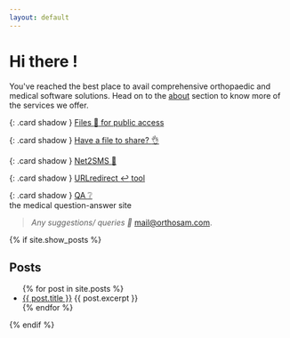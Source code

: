 ```yaml
---
layout: default
---
```

<style>
.card {
  background: #fbf4f4;
  border-radius: 2px;
  display: inline-table;
  height: auto;
  margin: 1%;
  padding: 1%;
  position: relative;
  width: 46%;
}
.shadow {
  box-shadow: 0 19px 38px rgba(0,0,0,0.30), 0 15px 12px rgba(0,0,0,0.22);
}
</style>


# Hi there !

You've reached the best place to avail comprehensive orthopaedic and medical software solutions. Head on to the [about](/about) section to know more of the services we offer.

{: .card shadow }
[Files :open_file_folder: for public access](https://drive.google.com/drive/folders/1MGTIataD9rRTVA7qBUZC8Im4Sq99NCri)

{: .card shadow }
[Have a file to share? :ok_hand:](https://orthosam.com/upload)

{: .card shadow }
[Net2SMS :iphone: ](/net2sms)

{: .card shadow }
[URLredirect :leftwards_arrow_with_hook: tool](/r)

{: .card shadow }
[QA :grey_question: ](https://qa.orthosam.com)  
the medical question-answer site

>_Any suggestions/ queries :e-mail:_ [mail@orthosam.com](mailto:mail@orthosam.com).

 {% if site.show_posts %}
 ## Posts

<ul>
  {% for post in site.posts %}
    <li>
      <a href="{{ post.url }}">{{ post.title }}</a>
      {{ post.excerpt }}
    </li>
  {% endfor %}
</ul>
 {% endif %}
